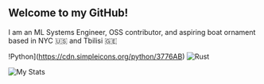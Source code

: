 ## Welcome to my GitHub!

I am an ML Systems Engineer, OSS contributor, and aspiring boat ornament based in NYC 🇺🇸 and Tbilisi 🇬🇪

!Python](https://cdn.simpleicons.org/python/3776AB)
![Rust](https://cdn.simpleicons.org/rust/000000)

![My Stats](https://github-readme-stats.vercel.app/api?username=besaleli&theme=tokyonight&show_icons=true&count_private=true&rank_icon=github)
